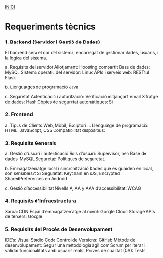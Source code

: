 [INICI](README.md)

# Requeriments tècnics
### 1. Backend (Servidor i Gestió de Dades)
El backend serà el cor del sistema, encarregat de gestionar dades, usuaris, i la lògica del sistema.

a. Requisits del servidor
Allotjament: Hoosting compartit
Base de dades: MySQL
Sistema operatiu del servidor: Linux
APIs i serveis web: RESTful Flask

b. Llenguatges de programació
Java

c. Seguretat
Autenticació i autorització: Verificació mitjançant email
Xifratge de dades: Hash
Còpies de seguretat automàtiques: Si

### 2. Frontend
a. Tipus de Clients
Web, Mòbil, Esciptori …
Llenguatge de programació: HTML, JavaScript, CSS
Compatibilitat dispositius:

### 3. Requisits Generals
a. Gestió d'usuari i autenticació
Rols d’usuari: Supervisor, nen
Base de dades: MySQL
Seguretat: Polítiques de seguretat.

b. Emmagatzematge local i sincronització
Dades que es guarden en local, són sensibles?: Sí
Seguretat: Keychain en iOS, Encrypted SharedPreferences en Android

c. Gestió d’accessibilitat
Nivells A, AA y AAA d’accessibilitat: WCAG 

### 4. Requisits d'Infraestructura
Xarxa: CDN
Espai d’emmagatzematge al núvol: Google Cloud Storage
APIs de tercers: Google

### 5. Requisits del Procés de Desenvolupament
IDE’s: Visual Studio Code
Control de Versions: GitHub
Mètode de desenvolupament: Seguir una metodologia àgil com Scrum per iterar i validar funcionalitats amb usuaris reals.
Proves de qualitat (QA): Tests
